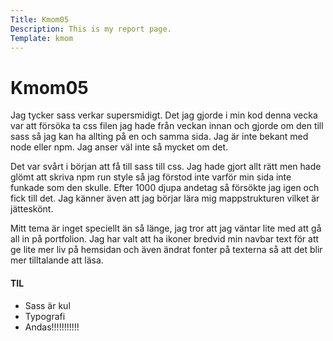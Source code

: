 ```yaml
---
Title: Kmom05
Description: This is my report page.
Template: kmom
---
```


Kmom05
==========================

Jag tycker sass verkar supersmidigt. Det jag gjorde i min kod denna vecka var att försöka ta css filen jag hade från veckan innan och gjorde om den till sass så jag kan ha allting på en och samma sida. Jag är inte bekant med node eller npm. Jag anser väl inte så mycket om det.

Det var svårt i början att få till sass till css. Jag hade gjort allt rätt men hade glömt att skriva npm run style så jag förstod inte varför min sida inte funkade som den skulle. Efter 1000 djupa andetag så försökte jag igen och fick till det. Jag känner även att jag börjar lära mig mappstrukturen vilket är jätteskönt.

Mitt tema är inget speciellt än så länge, jag tror att jag väntar lite med att gå all in på portfolion. Jag har valt att ha ikoner bredvid min navbar text för att ge lite mer liv på hemsidan och även ändrat fonter på texterna så att det blir mer tilltalande att läsa.

#### TIL
- Sass är kul
- Typografi
- Andas!!!!!!!!!!!

<div class="arrows-kmom">
<a href="kmom01"><div class="previous-kmom"><i class="fas fa-angle-double-left"></i></div></a>
<a href="kmom03"><div class="next-kmom"><i class="fas fa-angle-double-right"></i></div></a>
</div>
